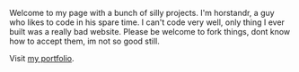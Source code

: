 Welcome to my page with a bunch of silly projects.
I'm horstandr, a guy who likes to code in his spare time.
I can't code very well, only thing I ever built was a really bad website.
Please be welcome to fork things, dont know how to accept them, im not so good still.

Visit [my portfolio](https://horstandr.github.io/portfolio/portfolio.html).